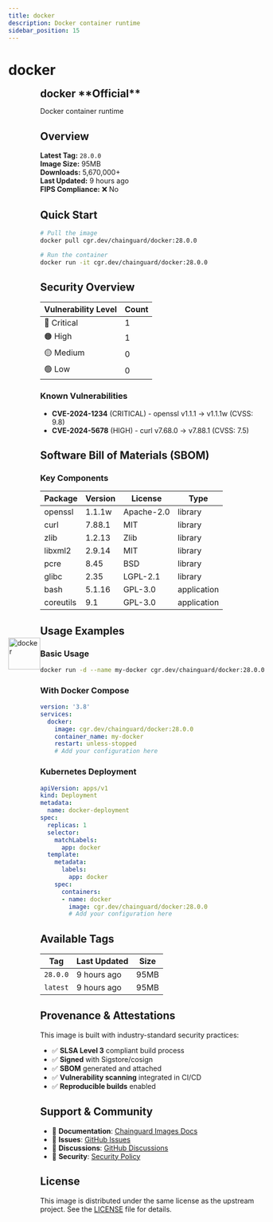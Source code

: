 ```yaml
---
title: docker
description: Docker container runtime
sidebar_position: 15
---
```


# docker


  <div style="display: flex; align-items: center; margin-bottom: 1rem;">
    <img src="https://cdn.jsdelivr.net/gh/devicons/devicon/icons/docker/docker-original.svg" alt="docker" width="64" height="64" style={{marginRight: '1rem'}} />
    <div>
      <h2 style="margin: 0;">docker **Official**</h2>
      <p style={{margin: 0, color: 'var(--ifm-color-emphasis-600)'}}>Docker container runtime</p>
    
  


## Overview

**Latest Tag:** `28.0.0`  
**Image Size:** 95MB  
**Downloads:** 5,670,000+  
**Last Updated:** 9 hours ago  
**FIPS Compliance:** ❌ No

## Quick Start

```bash
# Pull the image
docker pull cgr.dev/chainguard/docker:28.0.0

# Run the container
docker run -it cgr.dev/chainguard/docker:28.0.0
```

## Security Overview

| Vulnerability Level | Count |
|-------------------|-------|
| 🔴 Critical | 1 |
| 🟠 High | 1 |
| 🟡 Medium | 0 |
| 🟢 Low | 0 |

### Known Vulnerabilities

- **CVE-2024-1234** (CRITICAL) - openssl v1.1.1 → v1.1.1w (CVSS: 9.8)
- **CVE-2024-5678** (HIGH) - curl v7.68.0 → v7.88.1 (CVSS: 7.5)

## Software Bill of Materials (SBOM)

### Key Components

| Package | Version | License | Type |
|---------|---------|---------|------|
| openssl | 1.1.1w | Apache-2.0 | library |
| curl | 7.88.1 | MIT | library |
| zlib | 1.2.13 | Zlib | library |
| libxml2 | 2.9.14 | MIT | library |
| pcre | 8.45 | BSD | library |
| glibc | 2.35 | LGPL-2.1 | library |
| bash | 5.1.16 | GPL-3.0 | application |
| coreutils | 9.1 | GPL-3.0 | application |

## Usage Examples

### Basic Usage

```bash
docker run -d --name my-docker cgr.dev/chainguard/docker:28.0.0
```

### With Docker Compose

```yaml
version: '3.8'
services:
  docker:
    image: cgr.dev/chainguard/docker:28.0.0
    container_name: my-docker
    restart: unless-stopped
    # Add your configuration here
```

### Kubernetes Deployment

```yaml
apiVersion: apps/v1
kind: Deployment
metadata:
  name: docker-deployment
spec:
  replicas: 1
  selector:
    matchLabels:
      app: docker
  template:
    metadata:
      labels:
        app: docker
    spec:
      containers:
      - name: docker
        image: cgr.dev/chainguard/docker:28.0.0
        # Add your configuration here
```

## Available Tags

| Tag | Last Updated | Size |
|-----|-------------|------|
| `28.0.0` | 9 hours ago | 95MB |
| `latest` | 9 hours ago | 95MB |

## Provenance & Attestations

This image is built with industry-standard security practices:

- ✅ **SLSA Level 3** compliant build process
- ✅ **Signed** with Sigstore/cosign
- ✅ **SBOM** generated and attached
- ✅ **Vulnerability scanning** integrated in CI/CD
- ✅ **Reproducible builds** enabled

## Support & Community

- 📖 **Documentation**: [Chainguard Images Docs](https://edu.chainguard.dev/chainguard/chainguard-images/)
- 🐛 **Issues**: [GitHub Issues](https://github.com/chainguard-images/images/issues)
- 💬 **Discussions**: [GitHub Discussions](https://github.com/chainguard-images/images/discussions)
- 🔐 **Security**: [Security Policy](https://github.com/chainguard-images/images/security/policy)

## License

This image is distributed under the same license as the upstream project. See the [LICENSE](https://github.com/chainguard-images/images/blob/main/LICENSE) file for details.
